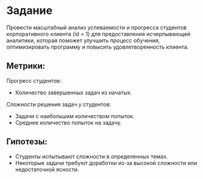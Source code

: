 # Задание

Провести масштабный анализ успеваемости и прогресса студентов корпоративного клиента (id = 1) для предоставления исчерпывающей аналитики, которая поможет улучшить процесс обучения, оптимизировать программу и повысить удовлетворенность клиента.

## Метрики:

Прогресс студентов:

* Количество завершенных задач из начатых.

Сложности решения задач у студентов:

* Задачи с наибольшим количеством попыток.
* Среднее количество попыток на задачу.

## Гипотезы:

* Студенты испытывают сложности в определенных темах.
* Некоторые задачи требуют доработки из-за высокой сложности или недостаточной ясности.
